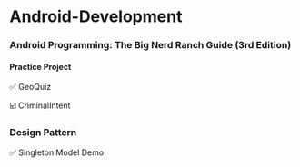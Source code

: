 # Android-Development

### Android Programming: The Big Nerd Ranch Guide (3rd Edition)

#### Practice Project

✅ GeoQuiz

☑️ CriminalIntent


### Design Pattern

✅ Singleton Model Demo
